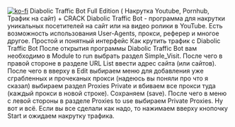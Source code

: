 [![ko-fi](https://ko-fi.com/img/githubbutton_sm.svg)](https://ko-fi.com/E1E8TLH0X)
Diabolic Traffic Bot Full Edition ( Накрутка Youtube, Pornhub, Трафик на сайт) + CRACK
Diabolic Traffic Bot - программа для накрутки уникальных посетителей на сайт или на видео ролики в YouTube. Есть возможность использования User-Agents, прокси, реферер и многое другое. Простой и понятный интерфейс
Как крутить трафик с Diabolic Traffic Bot
После открытия программы Diabolic Traffic Bot вам необходимо в Module to run выбрать раздел Simple_Visit. После чего в правой стороне в разделе URL List ввести адрес сайта (или сайтов). 
После чего в вверху в Edit выбираем меню для добавления уже сграбленных и прочеканых прокси (надеюсь вы поняли про что я сказал) выбираем раздел Proxies Private и вбиваем все прокси туда (каждый прокси в новой строке). 
Сохраняем (save). После чего в меню с левой стороны в разделе Proxies to use выбираем Private Proxies. Ну вот и всё. Если вы все сделали как надо, то нажимаем вверху кнопочку Start и ожидаем накрутку трафика.
